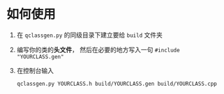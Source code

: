 # 如何使用

1. 在 `qclassgen.py` 的同级目录下建立要给 `build` 文件夹

2. 编写你的类的**头文件**， 然后在必要的地方写入一句 `#include "YOURCLASS.gen"`

3. 在控制台输入 

    ```
    qclassgen.py YOURCLASS.h build/YOURCLASS.gen build/YOURCLASS.cpp
    ```